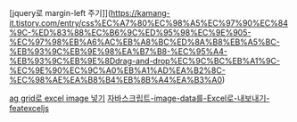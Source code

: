 [jquery로 margin-left 주기]](https://kamang-it.tistory.com/entry/css%EC%A7%80%EC%98%A5%EC%97%90%EC%84%9C-%ED%83%88%EC%B6%9C%ED%95%98%EC%9E%905-%EC%97%98%EB%A6%AC%EB%A8%BC%ED%8A%B8%EB%A5%BC-%EB%93%9C%EB%9E%98%EA%B7%B8-%EC%95%A4-%EB%93%9C%EB%9E%8Ddrag-and-drop%EC%9C%BC%EB%A1%9C-%EC%9E%90%EC%9C%A0%EB%A1%AD%EA%B2%8C-%EC%98%AE%EA%B8%B4%EB%8B%A4%EA%B3%A0)

[ag grid로 excel image 넣기](https://ag-grid.com/angular-data-grid/excel-export-images/)
[자바스크립트-image-data를-Excel로-내보내기-featexceljs](https://all-dev-kang.tistory.com/entry/%EC%9E%90%EB%B0%94%EC%8A%A4%ED%81%AC%EB%A6%BD%ED%8A%B8-image-data%EB%A5%BC-Excel%EB%A1%9C-%EB%82%B4%EB%B3%B4%EB%82%B4%EA%B8%B0-featexceljs)